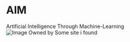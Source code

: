 # AIM
Artificial Intelligence Through Machine-Learning
![Image Owned by Some site i found](https://encrypted-tbn0.gstatic.com/images?q=tbn:ANd9GcRJ0VTo0e4hXu_Fhtqnka0wWOrHxZIWpO0ckifffnSuKei1Iuh-&s)

